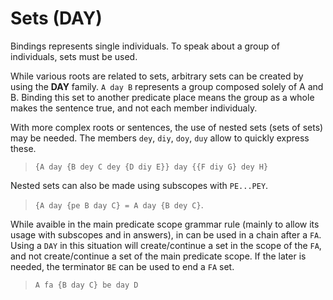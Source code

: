 # Sets (DAY)

Bindings represents single individuals. To speak about a group of individuals,
sets must be used.

While various roots are related to sets, arbitrary sets can be created by using
the **DAY** family. `A day B` represents a group composed solely of A and B.
Binding this set to another predicate place means the group as a whole makes
the sentence true, and not each member individualy.

With more complex roots or sentences, the use of nested sets (sets of sets) may
be needed. The members `dey`, `diy`, `doy`, `duy` allow to quickly express
these.

> `{A day {B dey C dey {D diy E}} day {{F diy G} dey H}`

Nested sets can also be made using subscopes with `PE...PEY`.

> `{A day {pe B day C} = A day {B dey C}`.

While avaible in the main predicate scope grammar rule (mainly to allow its
usage with subscopes and in answers), in can be used in a chain after a `FA`.
Using a `DAY` in this situation will create/continue a set in the scope of the
`FA`, and not create/continue a set of the main predicate scope. If the later
is needed, the terminator `BE` can be used to end a `FA` set.

> `A fa {B day C} be day D`